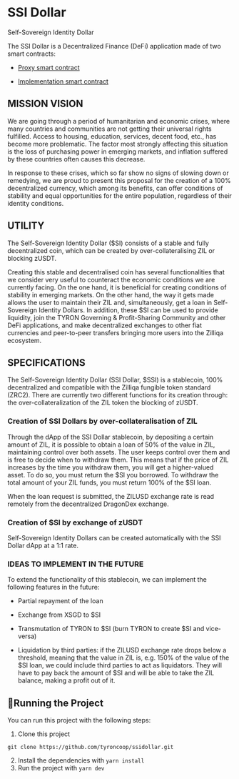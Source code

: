# SSI Dollar

Self-Sovereign Identity Dollar

The SSI Dollar is a Decentralized Finance (DeFi) application made of two smart contracts:

-   [Proxy smart contract](./smartContracts/ssiDollar.tyron.scilla)

-   [Implementation smart contract](./smartContracts/ssiDollarImpl.tyron.scilla)

## MISSION VISION

We are going through a period of humanitarian and economic crises, where many countries and communities are not getting their universal rights fulfilled. Access to housing, education, services, decent food, etc., has become more problematic. The factor most strongly affecting this situation is the loss of purchasing power in emerging markets, and inflation suffered by these countries often causes this decrease.

In response to these crises, which so far show no signs of slowing down or remedying, we are proud to present this proposal for the creation of a 100% decentralized currency, which among its benefits, can offer conditions of stability and equal opportunities for the entire population, regardless of their identity conditions.

## UTILITY

The Self-Sovereign Identity Dollar ($SI) consists of a stable and fully decentralized coin, which can be created by over-collateralising ZIL or blocking zUSDT.

Creating this stable and decentralised coin has several functionalities that we consider very useful to counteract the economic conditions we are currently facing. On the one hand, it is beneficial for creating conditions of stability in emerging markets. On the other hand, the way it gets made allows the user to maintain their ZIL and, simultaneously, get a loan in Self-Sovereign Identity Dollars. In addition, these $SI can be used to provide liquidity, join the TYRON Governing & Profit-Sharing Community and other DeFi applications, and make decentralized exchanges to other fiat currencies and peer-to-peer transfers bringing more users into the Zilliqa ecosystem.

## SPECIFICATIONS

The Self-Sovereign Identity Dollar (SSI Dollar, $SSI) is a stablecoin, 100% decentralized and compatible with the Zilliqa fungible token standard (ZRC2).
There are currently two different functions for its creation through:
the over-collateralization of the ZIL token
the blocking of zUSDT.

### Creation of SSI Dollars by over-collateralisation of ZIL

Through the dApp of the SSI Dollar stablecoin, by depositing a certain amount of ZIL, it is possible to obtain a loan of 50% of the value in ZIL, maintaining control over both assets. The user keeps control over them and is free to decide when to withdraw them. This means that if the price of ZIL increases by the time you withdraw them, you will get a higher-valued asset. To do so, you must return the $SI you borrowed. To withdraw the total amount of your ZIL funds, you must return 100% of the $SI loan.

When the loan request is submitted, the ZILUSD exchange rate is read remotely from the decentralized DragonDex exchange.

### Creation of $SI by exchange of zUSDT

Self-Sovereign Identity Dollars can be created automatically with the SSI Dollar dApp at a 1:1 rate.

### IDEAS TO IMPLEMENT IN THE FUTURE

To extend the functionality of this stablecoin, we can implement the following features in the future:

-   Partial repayment of the loan

-   Exchange from XSGD to $SI

-   Transmutation of TYRON to $SI (burn TYRON to create $SI and vice-versa)

-   Liquidation by third parties: if the ZILUSD exchange rate drops below a threshold, meaning that the value in ZIL is, e.g. 150% of the value of the $SI loan, we could include third parties to act as liquidators. They will have to pay back the amount of $SI and will be able to take the ZIL balance, making a profit out of it.

## 🚀Running the Project

You can run this project with the following steps:

1. Clone this project

```
git clone https://github.com/tyroncoop/ssidollar.git
```

2. Install the dependencies with `yarn install`
3. Run the project with `yarn dev`

